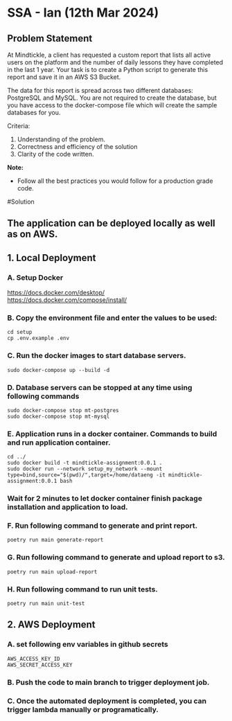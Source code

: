 # SSA - Ian (12th Mar 2024)

## Problem Statement
At Mindtickle, a client has requested a custom report that lists all active users on the platform and the number of daily lessons they have completed in the last 1 year. Your task is to create a Python script to generate this report and save it in an AWS S3 Bucket.

The data for this report is spread across two different databases: PostgreSQL and MySQL. You are not required to create the database, but you have access to the docker-compose file which will create the sample databases for you.

Criteria:
1. Understanding of the problem.
2. Correctness and efficiency of the solution
3. Clarity of the code written.

**Note:**
- Follow all the best practices you would follow for a production grade code.


#Solution

## The application can be deployed locally as well as on AWS.

## 1. Local Deployment

### A. Setup Docker
https://docs.docker.com/desktop/ </br>
https://docs.docker.com/compose/install/

### B. Copy the environment file and enter the values to be used:
```
cd setup
cp .env.example .env
```

### C. Run the docker images to start database servers.
```
sudo docker-compose up --build -d
``` 

### D. Database servers can be stopped at any time using following commands
```
sudo docker-compose stop mt-postgres
sudo docker-compose stop mt-mysql
``` 

### E. Application runs in a docker container. Commands to build and run application container.
```
cd ../
sudo docker build -t mindtickle-assignment:0.0.1 .
sudo docker run --network setup_my_network --mount type=bind,source="$(pwd)/",target=/home/dataeng -it mindtickle-assignment:0.0.1 bash
```

### Wait for 2 minutes to let docker container finish package installation and application to load.

### F. Run following command to generate and print report.
```
poetry run main generate-report
```

### G. Run following command to generate and upload report to s3.
```
poetry run main upload-report
```

### H. Run following command to run unit tests.
```
poetry run main unit-test
```

## 2. AWS Deployment

### A. set following env variables in github secrets
```
AWS_ACCESS_KEY_ID
AWS_SECRET_ACCESS_KEY
```

### B. Push the code to main branch to trigger deployment job.

### C. Once the automated deployment is completed, you can trigger lambda manually or programatically.








